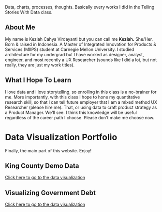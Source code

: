 Data, charts, processes, thoughts. Basically every works I did in the Telling Stories With Data class. 

## About Me
My name is Keziah Cahya Virdayanti but you can call me <b>Keziah.</b> She/Her. Born & raised in Indonesia. A Master of Integrated Innovation for Products & Services (MIIPS) student at Carnegie Mellon University. I studied architecture for my undergrad but I have worked as designer, analyst, engineer, and most recently a UX Researcher (sounds like I did a lot, but not really, they are just my work titles).

## What I Hope To Learn
I love data and i love storytelling, so enrolling in this class is a no-brainer for me. More importantly, with this class I hope to hone my quantitative research skill, so that I can tell future employer that I am a mixed method UX Researcher (please hire me). That, or using data to craft product strategy as a Product Manager. We'll see. I think this knowledge will be useful regardless of the career path I choose. Please don't make me choose now.

# Data Visualization Portfolio
Finally, the main part of this website. Enjoy!

## King County Demo Data
[Click here to go tp the data visualization](/kingcounty.md)

## Visualizing Government Debt
[Click here to go tp the data visualization](/debtdata.md)
